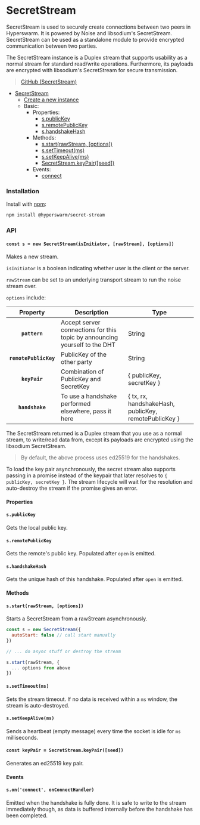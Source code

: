 # SecretStream

SecretStream is used to securely create connections between two peers in Hyperswarm. It is powered by Noise and libsodium's SecretStream. SecretStream can be used as a standalone module to provide encrypted communication between two parties.

The SecretStream instance is a Duplex stream that supports usability as a normal stream for standard read/write operations. Furthermore, its payloads are encrypted with libsodium's SecretStream for secure transmission.

>[GitHub (SecretStream)](https://github.com/holepunchto/hyperswarm-secret-stream)

* [SecretStream](secretstream.md#installation)
  * [Create a new instance](secretstream.md#const-s--new-secretstreamisinitiator-rawstream-options)
  * Basic:
    * Properties:
      * [s.publicKey](secretstream.md#spublickey)
      * [s.remotePublicKey](secretstream.md#sremotepublickey)
      * [s.handshakeHash](secretstream.md#shandshakehash)
    * Methods:
      * [s.start(rawStream, \[options\])](secretstream.md#sstartrawstream-options)
      * [s.setTimeout(ms)](secretstream.md#ssettimeoutms)
      * [s.setKeepAlive(ms)](secretstream.md#ssetkeepalivems)
      * [SecretStream.keyPair(\[seed\])](secretstream.md#const-keypair--secretstreamkeypairseed)
    * Events:
      * [connect](secretstream.md#sonconnect-onconnecthandler)

### Installation

Install with [npm](https://www.npmjs.com/):

```bash
npm install @hyperswarm/secret-stream
```

### API

#### **`const s = new SecretStream(isInitiator, [rawStream], [options])`**

Makes a new stream.

`isInitiator` is a boolean indicating whether user is the client or the server.

`rawStream` can be set to an underlying transport stream to run the noise stream over.

`options` include:

|        Property       | Description                                                                | Type                                                  |
| :-------------------: | -------------------------------------------------------------------------- | ----------------------------------------------------- |
|     **`pattern`**     | Accept server connections for this topic by announcing yourself to the DHT | String                                                |
| **`remotePublicKey`** | PublicKey of the other party                                               | String                                                |
|     **`keyPair`**     | Combination of PublicKey and SecretKey                                     | { publicKey, secretKey }                              |
|    **`handshake`**    | To use a handshake performed elsewhere, pass it here                       | { tx, rx, handshakeHash, publicKey, remotePublicKey } |

The SecretStream returned is a Duplex stream that you use as a normal stream, to write/read data from, except its payloads are encrypted using the libsodium SecretStream.

> By default, the above process uses ed25519 for the handshakes.

To load the key pair asynchronously, the secret stream also supports passing in a promise instead of the keypair that later resolves to `{ publicKey, secretKey }`. The stream lifecycle will wait for the resolution and auto-destroy the stream if the promise gives an error.

#### Properties

#### **`s.publicKey`**

Gets the local public key.

#### **`s.remotePublicKey`**

Gets the remote's public key. Populated after `open` is emitted.

#### **`s.handshakeHash`**

Gets the unique hash of this handshake. Populated after `open` is emitted.

#### Methods

#### **`s.start(rawStream, [options])`**

Starts a SecretStream from a rawStream asynchronously.

```javascript
const s = new SecretStream({
  autoStart: false // call start manually
})

// ... do async stuff or destroy the stream

s.start(rawStream, {
  ... options from above
})
```

#### **`s.setTimeout(ms)`**

Sets the stream timeout. If no data is received within a `ms` window, the stream is auto-destroyed.

#### **`s.setKeepAlive(ms)`**

Sends a heartbeat (empty message) every time the socket is idle for `ms` milliseconds.

#### **`const keyPair = SecretStream.keyPair([seed])`**

Generates an ed25519 key pair.

#### Events

#### **`s.on('connect', onConnectHandler)`**

Emitted when the handshake is fully done. It is safe to write to the stream immediately though, as data is buffered internally before the handshake has been completed.
